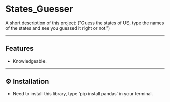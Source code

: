 #  States_Guesser

A short description of this project:
    ("Guess the states of US, type the names of the states and see you guessed it right or not.")

---

##  Features

- Knowledgeable.



---

## ⚙️ Installation

- Need to install this library, type 'pip install pandas' in your terminal.